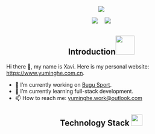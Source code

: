 <p align = "center">
 <img src="https://activity-graph.herokuapp.com/graph?username=HeXavi8&theme=minimal">
</p>

<p align = "center">
<img src="https://github-readme-stats.vercel.app/api?username=HeXavi8&hide=issues&count_private=true&show_icons=true"/>&emsp;
<img src="https://github-readme-stats.vercel.app/api/top-langs/?username=HeXavi8&layout=compact"/>
</p>

<h2 align="center">Introduction<img src="https://media.giphy.com/media/bcKmIWkUMCjVm/giphy.gif" width="50"></h2>

Hi there 👋, my name is Xavi. Here is my personal website: https://www.yuminghe.com.cn.
- 🔭 I’m currently working on [Bugu Sport](https://www.bugusport.com).
- 🌱 I’m currently learning full-stack development.
- 📫 How to reach me: yuminghe.work@outlook.com
<!-- - 👯 I’m looking to collaborate on ...
- 🤔 I’m looking for help with ...
- 💬 Ask me about ... 
- 😄 Pronouns: ...
- ⚡ Fun fact: ... -->

<h2 align="center">Technology Stack <img src="https://media.giphy.com/media/WUlplcMpOCEmTGBtBW/giphy.gif" width="30"></h2>
